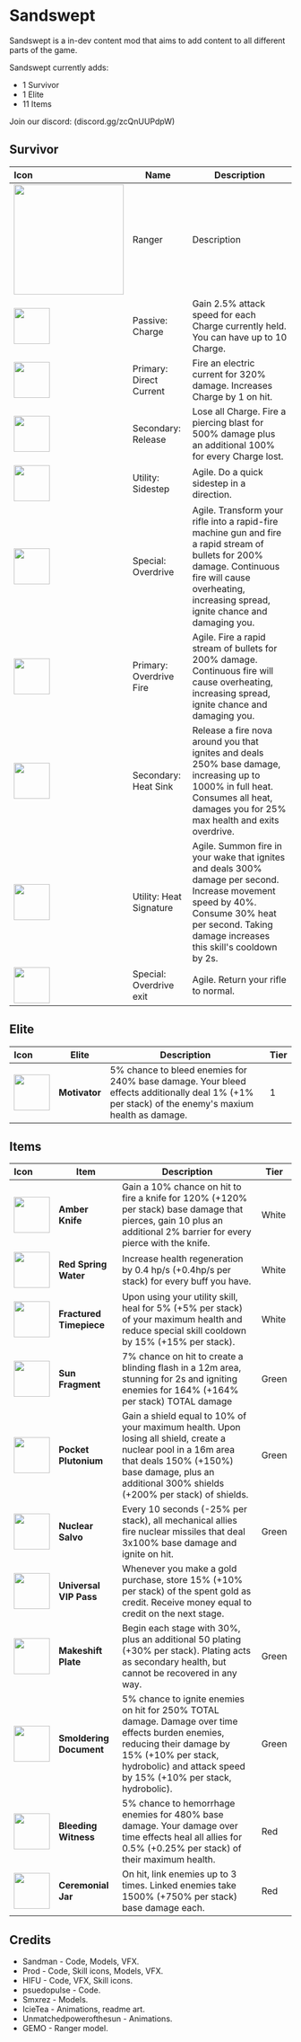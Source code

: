 # Sandswept
Sandswept is a in-dev content mod that aims to add content to all different parts of the game.

Sandswept currently adds:
- 1 Survivor
- 1 Elite
- 11 Items

Join our discord: (discord.gg/zcQnUUPdpW)

## Survivor
| Icon | Name | Description |
|:-|-|------|
|<img src="https://i.postimg.cc/66fDYrZC/tex-Ranger-Icon.png"  width="196" > | Ranger | Description |
| <img src="https://i.postimg.cc/fRqDz6fz/image.png"  width="64" > | Passive: Charge | Gain 2.5% attack speed for each Charge currently held. You can have up to 10 Charge. | 
| <img src="https://i.postimg.cc/FzvQCmNZ/image1.png"  width="64" > | Primary: Direct Current | Fire an electric current for 320% damage. Increases Charge by 1 on hit. |
| <img src="https://i.postimg.cc/TwM8hGL6/image2.png"  width="64" > | Secondary: Release | Lose all Charge. Fire a piercing blast for 500% damage plus an additional 100% for every Charge lost. |
| <img src="https://i.postimg.cc/qR8P3YyC/image3.png"  width="64" > | Utility: Sidestep | Agile. Do a quick sidestep in a direction. | 
| <img src="https://i.postimg.cc/gjmfqDHt/image4png.png"  width="64" > | Special: Overdrive | Agile. Transform your rifle into a rapid-fire machine gun and fire a rapid stream of bullets for 200% damage. Continuous fire will cause overheating, increasing spread, ignite chance and damaging you. |
| <img src="https://i.postimg.cc/SNb1P012/tex-Overdrive-Fire.png"  width="64" > | Primary: Overdrive Fire | Agile. Fire a rapid stream of bullets for 200% damage. Continuous fire will cause overheating, increasing spread, ignite chance and damaging you. |
| <img src="https://i.postimg.cc/0jYnvQX6/tex-Heat-Sink.png"  width="64" > | Secondary: Heat Sink | Release a fire nova around you that ignites and deals 250% base damage, increasing up to 1000% in full heat. Consumes all heat, damages you for 25% max health and exits overdrive. |
| <img src="https://i.postimg.cc/vB6XPXWt/tex-Heat-Signature.png"  width="64" > | Utility: Heat Signature | Agile. Summon fire in your wake that ignites and deals 300% damage per second. Increase movement speed by 40%. Consume 30% heat per second. Taking damage increases this skill's cooldown by 2s. |
| <img src="https://i.postimg.cc/gjmfqDHt/image4png.png"  width="64" > | Special: Overdrive exit | Agile. Return your rifle to normal. |


## Elite
| Icon | Elite | Description | Tier |
|:-|-|------|-|
|<img src="https://i.postimg.cc/yxFxrwbW/tex-Motivator-Affix.png"  width="64" > | **Motivator** | 5% chance to bleed enemies for 240% base damage. Your bleed effects additionally deal 1% (+1% per stack) of the enemy's maxium health as damage. | 1 |

## Items
| Icon | Item | Description | Tier |
|:-|-|------|-|
|<img src="https://i.postimg.cc/ZKTbBHc7/tex-Amber-Knife.png"  width="64" > | **Amber Knife** | Gain a 10% chance on hit to fire a knife for 120% (+120% per stack) base damage that pierces, gain 10 plus an additional 2% barrier for every pierce with the knife. | White |
|<img src=""  width="64" > | **Red Spring Water** | Increase health regeneration by 0.4 hp/s (+0.4hp/s per stack) for every buff you have. | White |
|<img src="https://i.postimg.cc/kGZ6kQnh/tex-Fractured-Timepiece.png"  width="64" > | **Fractured Timepiece** | Upon using your utility skill, heal for 5% (+5% per stack) of your maximum health and reduce special skill cooldown by 15% (+15% per stack).| White |
|<img src="https://i.postimg.cc/LXcqFPFd/tex-Sun-Fragment.png"  width="64" > | **Sun Fragment** | 7% chance on hit to create a blinding flash in a 12m area, stunning for 2s and igniting enemies for 164% (+164% per stack) TOTAL damage| Green |
|<img src="https://i.postimg.cc/1XN5VLQJ/tex-Pocket-Plutonium.png"  width="64" > | **Pocket Plutonium** | Gain a shield equal to 10% of your maximum health. Upon losing all shield, create a nuclear pool in a 16m area that deals 150% (+150%) base damage, plus an additional 300% shields (+200% per stack) of shields. | Green |
|<img src="https://i.postimg.cc/yd9LgHmF/tex-Nuclear-Salvo.png"  width="64" > | **Nuclear Salvo** | Every 10 seconds (-25% per stack), all mechanical allies fire nuclear missiles that deal 3x100% base damage and ignite on hit. | Green |
|<img src="https://i.postimg.cc/NGXcyd7k/Uni-VIPIcon.png"  width="64" > | **Universal VIP Pass** | Whenever you make a gold purchase, store 15% (+10% per stack) of the spent gold as credit. Receive money equal to credit on the next stage. |
|<img src="https://i.postimg.cc/6Qm5MPT1/tex-Makeshift-Plate.png"  width="64" > | **Makeshift Plate** | Begin each stage with 30%, plus an additional 50 plating (+30% per stack). Plating acts as secondary health, but cannot be recovered in any way. | Green |
|<img src="https://i.postimg.cc/QtFVs3R3/Document-Icon.png"  width="64" > | **Smoldering Document** | 5% chance to ignite enemies on hit for 250% TOTAL damage. Damage over time effects burden enemies, reducing their damage by 15% (+10% per stack, hydrobolic) and attack speed by 15% (+10% per stack, hydrobolic). | Green |
|<img src="https://i.postimg.cc/PxjsGfV3/tex-Bleeding-Witness.png"  width="64" > | **Bleeding Witness** | 5% chance to hemorrhage enemies for 480% base damage. Your damage over time effects heal all allies for 0.5% (+0.25% per stack) of their maximum health. | Red |
|<img src="https://i.postimg.cc/pXf50nwk/tex-Ceremonial-Jar.png"  width="64" > | **Ceremonial Jar** | On hit, link enemies up to 3 times. Linked enemies take 1500% (+750% per stack) base damage each. | Red |

## Credits
- Sandman - Code, Models, VFX.
- Prod - Code, Skill icons, Models, VFX. 
- HIFU - Code, VFX, Skill icons.
- psuedopulse - Code.
- Smxrez - Models.
- IcieTea - Animations, readme art.
- Unmatchedpowerofthesun - Animations.
- GEMO - Ranger model.
